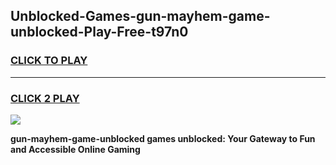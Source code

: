 
## Unblocked-Games-gun-mayhem-game-unblocked-Play-Free-t97n0
<h3>
<a href="https://premium76.site?title=gun-mayhem-game-unblocked&ref=18A">CLICK TO PLAY</a></h3>
<hr>

<h3>
<a href="https://premium76.site?title=gun-mayhem-game-unblocked&ref=18A">CLICK 2 PLAY</a>
  
</h3>

<a href="https://premium76.site?title=gun-mayhem-game-unblocked&ref=18A"><img src="https://clearcache.store/games.png"></a>


**gun-mayhem-game-unblocked games unblocked: Your Gateway to Fun and Accessible Online Gaming**

